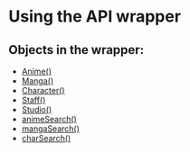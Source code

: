 # Using the API wrapper


## Objects in the wrapper:

- [Anime()]()
- [Manga()]()
- [Character()]()
- [Staff()]()
- [Studio()]()
- [animeSearch()]()
- [mangaSearch()]() 
- [charSearch()]()
